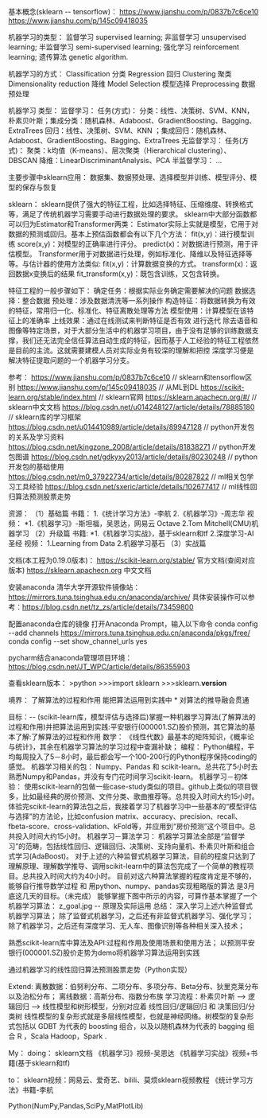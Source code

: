 基本概念(sklearn -- tensorflow)：
    https://www.jianshu.com/p/0837b7c6ce10
    https://www.jianshu.com/p/145c09418035
  
机器学习的类型：
    监督学习 supervised learning;
    非监督学习 unsupervised learning;
    半监督学习 semi-supervised learning;
    强化学习 reinforcement learning;
    遗传算法 genetic algorithm.
    
机器学习的方式：
    Classification 分类
    Regression 回归
    Clustering 聚类
    Dimensionality reduction 降维
    Model Selection 模型选择
    Preprocessing 数据预处理
    
机器学习
    类型：
        监督学习：
            任务(方式)：
                分类：线性、决策树、SVM、KNN，朴素贝叶斯；集成分类：随机森林、Adaboost、GradientBoosting、Bagging、ExtraTrees
                回归：线性、决策树、SVM、KNN ；集成回归：随机森林、Adaboost、GradientBoosting、Bagging、ExtraTrees
        无监督学习：
            任务(方式)：
                聚类：k均值（K-means）、层次聚类（Hierarchical clustering）、DBSCAN
                降维：LinearDiscriminantAnalysis、PCA
        半监督学习：
            ...
        
主要步骤中sklearn应用：
     数据集、数据预处理、选择模型并训练、模型评分、模型的保存与恢复
       
sklearn：
    sklearn提供了强大的特征工程，比如选择特征、压缩维度、转换格式等，满足了传统机器学习需要手动进行数据处理的要求。
    sklearn中大部分函数都可以归为Estimator和Transformer两类：
        Estimator实际上实就是模型，它用于对数据的预测或回归。基本上预估函数都会有以下几个方法：
            fit(x,y)：进行模型训练
            score(x,y)：对模型的正确率进行评分。
            predict(x)：对数据进行预测，用于评估模型。
        Transformer用于对数据进行处理，例如标准化、降维以及特征选择等等。与估计器的使用方法类似:
            fit(x,y)：计算数据变换的方式。
            transform(x)：返回数据x变换后的结果
            fit_transform(x,y)：既包含训练，又包含转换。
    
    
特征工程的一般步骤如下：
    确定任务：根据实际业务确定需要解决的问题
    数据选择：整合数据
    预处理：涉及数据清洗等一系列操作
    构造特征：将数据转换为有效的特征，常用归一化、标准化、特征离散处理等方法
    模型使用：计算模型在该特征上的准确率
    上线效果：通过在线测试来判断特征是否有效
    进行迭代
  除去语音和图像等特定场景，对于大部分生活中的机器学习项目，由于没有足够的训练数据支撑，我们还无法完全信任算法自动生成的特征，因而基于人工经验的特征工程依然是目前的主流。这就需要建模人员对实际业务有较深的理解和把控
  深度学习便是解决特征提取问题的一个机器学习分支。
 
    
参考：
    https://www.jianshu.com/p/0837b7c6ce10  // sklearn和tensorflow区别
    https://www.jianshu.com/p/145c09418035  // 从ML到DL
    https://scikit-learn.org/stable/index.html  // sklearn官网
    https://sklearn.apachecn.org/#/  // sklearn中文文档
    https://blog.csdn.net/u014248127/article/details/78885180  // sklearn库的学习框架
    https://blog.csdn.net/u014410989/article/details/89947128  // python开发包的关系及学习资料
    https://blog.csdn.net/kingzone_2008/article/details/81838271  // python开发包图谱
    https://blog.csdn.net/gdkyxy2013/article/details/80230248  // python开发包的基础使用
    https://blog.csdn.net/m0_37922734/article/details/80287822  // ml相关包学习工具经验
    https://blog.csdn.net/sxeric/article/details/102677417  // ml线性回归算法预测股票走势
    
    
资源：
    （1）基础篇
        书籍：
            1.《统计学习方法》-李航 
            2.《机器学习》-周志华
        视频：
            *1.《机器学习》-斯坦福，吴恩达，网易云  Octave
            2.Tom Mitchell(CMU)机器学习
    （2）升级篇
        书籍:
            *1.《机器学习实战》，基于sklearn和tf
            2.深度学习-AI圣经
        视频：
            1.Learning from Data
            2.机器学习基石
    （3）实战篇


    
文档(本工程为0.19.0版本)：
    https://scikit-learn.org/stable/  官方文档(查阅对应版本)
    https://sklearn.apachecn.org  中文文档
    
   
安装anaconda
    清华大学开源软件镜像站：https://mirrors.tuna.tsinghua.edu.cn/anaconda/archive/
    具体安装操作可以参考：https://blog.csdn.net/tz_zs/article/details/73459800

   配置anaconda仓库的镜像
        打开Anaconda Prompt，输入以下命令
            conda config --add channels https://mirrors.tuna.tsinghua.edu.cn/anaconda/pkgs/free/
            conda config --set show_channel_urls yes
            
   pycharm结合anaconda管理项目环境：https://blog.csdn.net/JT_WPC/article/details/86355903
    
   查看sklearn版本：
        >python
        >>>import sklearn
        >>>sklearn.__version__
       
    
    
    

境界：
    了解算法的过程和作用
    能把算法运用到实践中 *
    对算法的推导融会贯通


目标：-- (scikit-learn库，模型评估与选择后)掌握一种机器学习算法(了解算法的过程和作用)并把算法运用到实践:平安银行(000001.SZ)股价预测，其它算法的基本了解:了解算法的过程和作用
    数学：
        《线性代数》最基本的矩阵知识，《概率论与统计》，其余在机器学习算法的学习过程中查漏补缺；
    编程：
        Python编程，平均每周投入了5－8小时，最后都会写一个100-200行的Python程序保持coding的感觉。
    机器学习相关的包：
        Numpy、Pandas 和 scikit-learn。总共花了5小时去熟悉Numpy和Pandas，并没有专门花时间学习scikit-learn。
    机器学习－初体验：
        使用scikit-learn的包做一些case-study类似的项目。github上类似的项目很多，比如最经典的房价预测、文件分类、歌曲推荐等。总共投入时间大约15小时。
        体验完scikit-learn的算法包之后，我接着学习了机器学习中一些基本的“模型评估与选择”的方法论，比如confusion matrix、accuracy、precision、recall、fbeta-score、cross-validation、kFold等，并应用到“房价预测”这个项目中。总共投入时间大约15小时。
    机器学习－算法学习：
        机器学习算法全部是“监督学习”的范畴，包括线性回归、逻辑回归、决策树、支持向量机、朴素贝叶斯和组合式学习(AdaBoost)。
        对于上述的六种监督式机器学习算法，目前的程度只达到了理解原理、理解数学推导、调用scikit-learn中的算法包完成了一个简单的教程项目。总共投入时间大约为40小时。
        目前对这六种算法掌握的程度肯定是不够的，能够自行推导数学过程 和 用python、numpy、pandas实现粗略版的算法 是3月底这几天的目标。（未完成）
    能够掌握下图中所示的内容，可算作基本掌握了一个机器学习算法：
        z_goal.jpg  -- 原理及实际运用
    总结：
        深入学习上述六种监督式机器学习算法；
        除了监督式机器学习，之后还有非监督式机器学习、强化学习；
        除了机器学习，之后还有深度学习、无人车、图像识别等各种相关深入技术；
        
  熟悉scikit-learn库中算法及API:过程和作用及使用场景和使用方法；
  以预测平安银行(000001.SZ)股价走势为demo将机器学习算法运用到实践
  
  通过机器学习的线性回归算法预测股票走势（Python实现）
        
      
Extend:
    离散数据：伯努利分布、二项分布、多项分布、Beta分布、狄里克莱分布以及泊松分布；   离线数据：高斯分布、指数分布族
    学习流程：朴素贝叶斯 --> 逻辑回归
      --> 线性模型和树形模型，分别对应着 线性回归/逻辑回归 和 决策回归/分类树
       线性模型的复杂形式就是多层线性模型，也就是神经网络。树模型的复杂形式包括以 GDBT 为代表的 boosting 组合，以及以随机森林为代表的 bagging 组合
    R ，Scala    Hadoop，Spark
    . 
        
        
        
My：
    doing：
       sklearn文档
       《机器学习》视频-吴恩达
       《机器学习实战》视频+书籍(基于sklearn和tf)
    
   to：
       sklearn视频：网易云、爱奇艺、bilili、莫烦sklearn视频教程
       《统计学习方法》书籍-李航 
       
   Python(NumPy,Pandas,SciPy,MatPlotLib)


